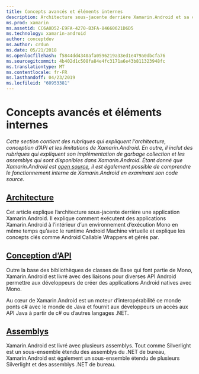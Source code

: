 ```yaml
---
title: Concepts avancés et éléments internes
description: Architecture sous-jacente derrière Xamarin.Android et sa conception d’API.
ms.prod: xamarin
ms.assetid: CC6A0D52-E9FA-4270-B3FA-84660621D6D5
ms.technology: xamarin-android
author: conceptdev
ms.author: crdun
ms.date: 05/21/2018
ms.openlocfilehash: f5844dd4340afa0596219a33ed1e479a0dbcfa76
ms.sourcegitcommit: 4b402d1c508fa84e4fc3171a6e43b811323948fc
ms.translationtype: MT
ms.contentlocale: fr-FR
ms.lasthandoff: 04/23/2019
ms.locfileid: "60953381"
---
```

# <a name="advanced-concepts-and-internals"></a>Concepts avancés et éléments internes

_Cette section contient des rubriques qui expliquent l’architecture, conception d’API et les limitations de Xamarin.Android. En outre, il inclut des rubriques qui expliquent son implémentation de garbage collection et les assemblys qui sont disponibles dans Xamarin.Android. Étant donné que Xamarin.Android est [open source](https://github.com/xamarin/xamarin-android), il est également possible de comprendre le fonctionnement interne de Xamarin.Android en examinant son code source._


##  <a name="architectureandroidinternalsarchitecturemd"></a>[Architecture](~/android/internals/architecture.md)

Cet article explique l’architecture sous-jacente derrière une application Xamarin.Android. Il explique comment exécutent des applications Xamarin.Android à l’intérieur d’un environnement d’exécution Mono en même temps qu’avec le runtime Android Machine virtuelle et explique les concepts clés comme Android Callable Wrappers et gérés par. 



##  <a name="api-designandroidinternalsapi-designmd"></a>[Conception d’API](~/android/internals/api-design.md)

Outre la base des bibliothèques de classes de Base qui font partie de Mono, Xamarin.Android est livré avec des liaisons pour diverses API Android permettre aux développeurs de créer des applications Android natives avec Mono.

Au cœur de Xamarin.Android est un moteur d’interopérabilité ce monde ponts c# avec le monde de Java et fournit aux développeurs un accès aux API Java à partir de c# ou d’autres langages .NET.



##  <a name="assembliescross-platforminternalsavailable-assembliesmd"></a>[Assemblys](~/cross-platform/internals/available-assemblies.md)

Xamarin.Android est livré avec plusieurs assemblys. Tout comme Silverlight est un sous-ensemble étendu des assemblys du .NET de bureau, Xamarin.Android est également un sous-ensemble étendu de plusieurs Silverlight et des assemblys .NET de bureau. 

